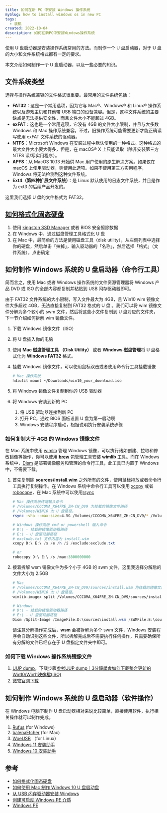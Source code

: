 ```yaml
---
title: 如何在新 PC 中安装 Windows 操作系统
mySlug: how to install windows os in new PC
tags:
  - 装机
created: 2022-10-04
description: 如何在新PC中安装Windows操作系统
---
```


使用 U 盘启动器是安装操作系统常用的方法。而制作一个 U 盘启动器，对于 U 盘的大小和文件系统格式都有一定的要求。

本文介绍如何制作一个 U 盘启动器，以及一些必要的知识。

## 文件系统类型

选择与操作系统兼容的文件格式很重要。最常用的文件系统包括：

- **FAT32**：这是一个常用选项，因为它与 Mac®、Windows® 和 Linux® 操作系统以及游戏主机和其他带 USB 端口的设备兼容。但是，这种文件系统的主要缺点是无法提供安全性，而且文件大小不能超过 4GB。
- **exFAT**：这也是一个常用选项，它没有 4GB 的文件大小限制，并且与大多数 Windows 和 Mac 操作系统兼容。不过，旧操作系统可能需要更新才能正确读写使用 exFAT 文件系统的驱动器。
- **NTFS**：Microsoft Windows 在安装过程中默认使用的一种格式。这种格式的最大文件大小要大得多，但是，在 macOS® X 上只能读取（除非安装第三方 NTFS 读/写实用程序）。
- **APFS**：从 MacOS 10.13 开始供 Mac 用户使用的原生解决方案。如果仅在 macOS 上使用驱动器，则使用此选项。如果不使用第三方实用程序，Windows 将无法检测到这种文件系统。
- **Ext4（第四种扩展文件系统）**：是 Linux 默认使用的日志文件系统，并且是作为 ext3 的后续产品开发的。

这里我们选择 U 盘的文件格式为 FAT32。

## [如何格式化固态硬盘](https://www.kingston.com/cn/blog/personal-storage/how-to-format-ssd?utm_source=pocket_mylist)

1. 使用 [kingston SSD Manager](https://www.kingston.com/tw/support/technical/ssdmanager) 或者 BIOS 安全擦除数据
2. 在 Windows 中，通过磁盘管理工具格式化 U 盘
3. 在 Mac 中，最简单的方法是使用磁盘工具（disk utility），从左侧列表中选择你的硬盘，然后单击「抹掉」，输入驱动器的「名称」，然后选择「格式」（文件系统），点击确定

## 如何制作 Windows 系统的 U 盘启动器（命令行工具）
简而言之，使用 Mac 或者 Windows 操作系统的文件资源管理器将 Windows 产品 DVD 或 ISO 的全部内容都复制并粘贴到 USB 闪存驱动器即可。

由于 FAT32 文件系统的大小限制，写入文件最大为 4GB，且 Win10 wim 镜像文件大多超过 4GB，无法直接复制到 FAT32 格式的 U 盘 。我们可以将 wim 镜像文件分解为多个较小的 swm 文件，然后将这些小文件复制到 U 盘对应的文件夹，下一节介绍如何拆解 wim 镜像文件。

1. 下载 Windows 镜像文件（ISO）
2. 将 U 盘插入你的电脑
3. 使用 **Mac 磁盘管理工具 （Disk Utility）** 或者 **Windows 磁盘管理**将 U 盘格式化为 **Windows FAT32** 格式。
4. 挂载 Windows 镜像文件，可以使用鼠标双击或者使用命令行工具挂载镜像
    
    ```bash
    # Mac 操作系统
    hdiutil mount ~/Downloads/win10_your_download.iso
    ```
    
5. 将 Windows 镜像文件复制到你的 USB 驱动器
6. 将 Windows 安装到新的 PC
    1. 将 USB 驱动器连接到新 PC
    2. 打开 PC，通过 BIOS 面板设置 U 盘为第一启动项
    3. Windows 安装程序启动，根据说明执行安装系统步骤

### 如何复制大于 4GB 的 Windows 镜像文件

在 Mac 系统中使用 [wimlib](https://formulae.brew.sh/formula/wimlib) 管理 Windows 镜像，可以执行诸如创建、拉取和修改镜像等操作，你可以使用 **[brew](https://brew.sh/)** 包管理工具安装 **wimlib** 工具。而在 Windows 系统中，[Dism](https://learn.microsoft.com/en-us/windows-hardware/manufacture/desktop/what-is-dism?view=windows-11) 是部署镜像服务和管理的命令行工具，此工具已内置于 Windows 中，不需要下载。

1. 首先复制除 **sources/install.wim** 之外所有的文件，使用鼠标拖放或者命令行工具执行复制操作。在 Windows 系统中命令行工具可以使用 [xcopy](https://learn.microsoft.com/en-us/windows-server/administration/windows-commands/xcopy) 或者 [robocopy](https://learn.microsoft.com/en-us/windows-server/administration/windows-commands/robocopy)，在 Mac 系统中可以使用[rsync](https://linux.die.net/man/1/rsync)
    
    ```bash
    # Mac 操作系统终端输入命令
    # /Volumes/CCCOMA_X64FRE_ZH-CN_DV9 为挂载的镜像文件路径
    # /Volumes/WIN10 为 U 盘路径。
    rsync -vha --max-size=4.5G /Volumes/CCCOMA_X64FRE_ZH-CN_DV9/* /Volumes/WIN10
    ```
    
    ```powershell
    # Windows 操作系统 cmd or powershell 输入命令
    # D:\ - 挂载的镜像驱动器路径
    # E:\ - U 盘驱动器路径
    # exclude.txt 文件内容为 install.wim
    xcopy D:\ E:\ /s /e /h /i /exclude:exclude.txt
    
    # or
    robocopy D:\ E:\ /s /max:3800000000
    ```
    
2. 接着拆解 wsm 镜像文件为多个小于 4GB 的 swm 文件，这里我选择分解后的文件大小为 2.5GB
    
    ```bash
    # Mac
    # /Volumes/CCCOMA_X64FRE_ZH-CN_DV9/sources/install.wsm 为挂载的镜像文件路径
    # /Volumes/WIN10 为 U 盘路径。
    wimlib-imagex split /Volumes/CCCOMA_X64FRE_ZH-CN_DV9/sources/install.wsm /Volumes/WIN10/sources/install.swm 2500
    ```
    
    ```powershell
    # Windows
    # D:\ - 挂载的镜像驱动器路径
    # E:\ - U 盘驱动器路径
    Dism /Split-Image /ImageFile:D:\sources\install.wsm /SWMFile:E:\sources\split.swm /FileSize:2500
    ```
    
    请注意分解操作完成后，**wsm** 会被拆解为多个 swm 文件，Windows 安装程序会自动识别这些文件，所以拆解完成后不需要执行任何操作，只需要确保所有分解的文件已经存在于 U 盘指定文件夹中即可。
    

### 如何下载 Windows 操作系统镜像文件

1.  [UUP dump](https://uupdump.net/?dark=0&lang=zh-cn)，下载步骤[参考UUP dump｜3分鐘學會如何下載整合更新的Win10/Win11映像檔(ISO)](https://adersaytech.com/online-tool/uup-dump-review.html)
2. [微软官网下载](https://www.microsoft.com/en-us/software-download/)

## 如何制作 Windows 系统的 U 盘启动器（软件操作）

在 Windows 电脑下制作 U 盘启动器相对来说比较简单，直接使用软件，执行相关操作就可以制作完成。

1. [Rufus](https://rufus.ie/en/) (for Windows)
2. [balenaEtcher](https://www.balena.io/etcher/) (for Mac)
3. [WoeUSB](https://github.com/slacka/WoeUSB) （for Linux）
4. [Windows 11 安装助手](https://www.microsoft.com/zh-CN/software-download/windows11)
4. [Windows 10 安装助手](https://www.microsoft.com/zh-CN/software-download/windows10)

## 参考

- [如何格式化固态硬盘](https://www.kingston.com/cn/blog/personal-storage/how-to-format-ssd)
- [如何使用 Mac 制作 Windows 10 U 盘启动盘](https://chinese.freecodecamp.org/news/how-make-a-windows-10-usb-using-your-mac-build-a-bootable-iso-from-your-macs-terminal/)
- [从 USB 闪存驱动器安装 Windows](https://learn.microsoft.com/zh-cn/windows-hardware/manufacture/desktop/install-windows-from-a-usb-flash-drive?view=windows-11)
- [创建可启动 Windows PE 介质](https://learn.microsoft.com/zh-cn/windows-hardware/manufacture/desktop/winpe-create-usb-bootable-drive?view=windows-11)
- [Windows PE](https://learn.microsoft.com/zh-cn/windows-hardware/manufacture/desktop/winpe-intro?view=windows-11)
